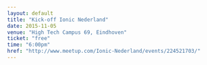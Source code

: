```yaml
---
layout: default
title: "Kick-off Ionic Nederland"
date: 2015-11-05
venue: "High Tech Campus 69, Eindhoven"
ticket: "free"
time: "6:00pm"
href: "http://www.meetup.com/Ionic-Nederland/events/224521703/"
---
```

